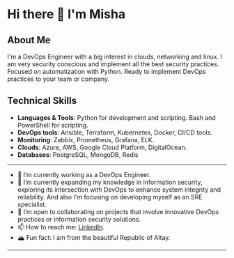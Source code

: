 # Hi there 🌲 I'm Misha 

## About Me
I'm a DevOps Engineer with a big interest in clouds, networking and linux. I am very security conscious and implement all the best security practices. Focused on automatization with Python. Ready to implement DevOps practices to your team or company.

## Technical Skills
- **Languages & Tools**: Python for development and scripting. Bash and PowerShell for scripting.
- **DevOps tools**: Ansible, Terraform, Kubernetes, Docker, CI/CD tools.
- **Monitoring**: Zabbix, Prometheus, Grafana, ELK.
- **Clouds**: Azure, AWS, Google Cloud Platform,  DigitalOcean.
- **Databases**: PostgreSQL, MongoDB, Redis
---

- 🔭 I’m currently working as a DevOps Engineer.
- 🌱 I’m currently expanding my knowledge in information security, exploring its intersection with DevOps to enhance system integrity and reliability. And also I'm focusing on developing myself as an SRE specialist.
- 🎎 I’m open to collaborating on projects that involve innovative DevOps practices or information security solutions.
- 📫 How to reach me: [LinkedIn](https://www.linkedin.com/in/mikhail-chepkin/).
- 🏔️ Fun fact: I am from the beautiful Republic of Altay.
---
